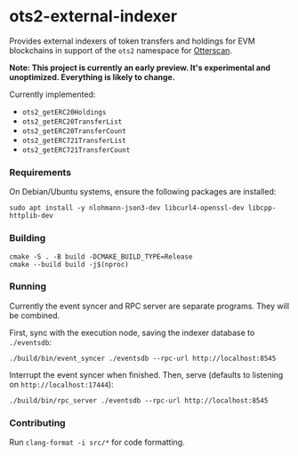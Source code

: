 # ots2-external-indexer
Provides external indexers of token transfers and holdings for EVM blockchains in support of the `ots2` namespace for [Otterscan](https://github.com/otterscan/otterscan).

**Note: This project is currently an early preview. It's experimental and unoptimized. Everything is likely to change.**

Currently implemented:
- `ots2_getERC20Holdings`
- `ots2_getERC20TransferList`
- `ots2_getERC20TransferCount`
- `ots2_getERC721TransferList`
- `ots2_getERC721TransferCount`

### Requirements

On Debian/Ubuntu systems, ensure the following packages are installed:
```
sudo apt install -y nlohmann-json3-dev libcurl4-openssl-dev libcpp-httplib-dev
```

### Building

```
cmake -S . -B build -DCMAKE_BUILD_TYPE=Release
cmake --build build -j$(nproc)
```

### Running

Currently the event syncer and RPC server are separate programs. They will be combined.

First, sync with the execution node, saving the indexer database to `./eventsdb`:

```
./build/bin/event_syncer ./eventsdb --rpc-url http://localhost:8545
```

Interrupt the event syncer when finished. Then, serve (defaults to listening on `http://localhost:17444`):

```
./build/bin/rpc_server ./eventsdb --rpc-url http://localhost:8545
```

### Contributing

Run `clang-format -i src/*` for code formatting.
